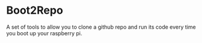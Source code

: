 # Boot2Repo
A set of tools to allow you to clone a github repo and run its code every time you boot up your raspberry pi.
